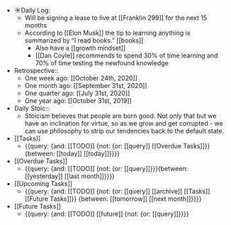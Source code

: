 - ☀️Daily Log:
    - Will be signing a lease to live at [[Franklin 299]] for the next 15 months
    - According to [[Elon Musk]] the tip to learning anything is summarized by “I read books.” [[books]]
        - Also have a [[growth mindset]]
        - [[Dan Coyle]] recommends to spend 30% of time learning and 70% of time testing the newfound knowledge
- Retrospective::
    - One week ago: [[October 24th, 2020]]
    - One month ago: [[September 31st, 2020]]
    - One quarter ago: [[July 31st, 2020]]
    - One year ago: [[October 31st, 2019]]
- Daily Stoic::
    - Stoicism believes that people are born good. Not only that but we have an inclination for virtue, so as we grow and get corrupted - we can use philosophy to strip our tendencies back to the default state.
- [[Tasks]]
    - {{query: {and: [[TODO]] {not: {or: [[query]] [[Overdue Tasks]]}} {between: [[today]] [[today]]}}}}
- [[Overdue Tasks]]
    - {{query: {and: [[TODO]] {not: {or: [[query]]}}}{between: [[yesterday]] [[last month]]}}}}
- [[Upcoming Tasks]]
    - {{query: {and: [[TODO]] {not: {or: [[query]] [[archive]] [[Tasks]] [[Future Tasks]]}} {between: [[tomorrow]] [[next month]]}}}}
- [[Future Tasks]]
    - {{query: {and: [[TODO]] [[future]] {not: {or: [[query]]}}}}
